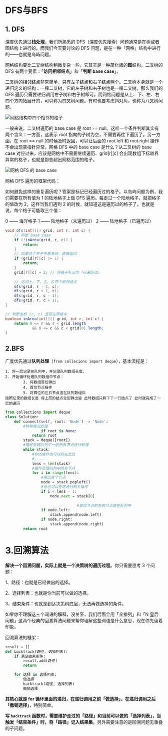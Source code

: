 # DFS与BFS

## 1. DFS

深度优先通过**栈处理**。我们所熟悉的 DFS（深度优先搜索）问题通常是在树或者图结构上进行的。而我们今天要讨论的 DFS 问题，是在一种「网格」结构中进行的——也就是岛屿问题。

网格结构要比二叉树结构稍微复杂一些，它其实是一种简化版的**图**结构。二叉树的 DFS 有两个要素：「**访问相邻结点**」和「**判断 base case**」。

二叉树的相邻结点非常简单，只有左子结点和右子结点两个。二叉树本身就是一个递归定义的结构：一棵二叉树，它的左子树和右子树也是一棵二叉树。那么我们的 DFS 遍历只需要递归调用左子树和右子树即可。而网格问题是从上、下、左、右四个方向拓展开的，可以称为四叉树问题。有时也要考虑斜对角，也称为八叉树问题。

![网格结构中四个相邻的格子](https://pic.leetcode-cn.com/63f5803e9452ccecf92fa64f54c887ed0e4e4c3434b9fb246bf2b410e4424555.jpg)

一般来说，二叉树遍历的 base case 是 root == null。这样一个条件判断其实有两个含义：一方面，这表示 root 指向的子树为空，不需要再往下遍历了。另一方面，在 root == null 的时候及时返回，可以让后面的 root.left 和 root.right 操作不会出现空指针异常。网格 DFS 中的 base case 是什么？从二叉树的 base case 对应过来，应该是网格中不需要继续遍历、grid[r][c] 会出现数组下标越界异常的格子，也就是那些超出网格范围的格子。

![网格 DFS 的 base case](https://pic.leetcode-cn.com/5a91ec351bcbe8e631e7e3e44e062794d6e53af95f6a5c778de369365b9d994e.jpg)

网格 DFS 遍历的框架代码：

如何避免这样的重复遍历呢？答案是标记已经遍历过的格子。以岛屿问题为例，我们需要在所有值为 1 的陆地格子上做 DFS 遍历。每走过一个陆地格子，就把格子的值改为 2，这样当我们遇到 2 的时候，就知道这是遍历过的格子了。也就是说，每个格子可能取三个值：

0 —— 海洋格子
1 —— 陆地格子（未遍历过）
2 —— 陆地格子（已遍历过）

```java
void dfs(int[][] grid, int r, int c) {
    // 判断 base case
    if (!inArea(grid, r, c)) {
        return;
    }
    // 如果这个格子不是岛屿，直接返回
    if (grid[r][c] != 1) {
        return;
    }
    grid[r][c] = 2; // 将格子标记为「已遍历过」
    
    // 访问上、下、左、右四个相邻结点
    dfs(grid, r - 1, c);
    dfs(grid, r + 1, c);
    dfs(grid, r, c - 1);
    dfs(grid, r, c + 1);
}

// 判断坐标 (r, c) 是否在网格中
boolean inArea(int[][] grid, int r, int c) {
    return 0 <= r && r < grid.length 
        	&& 0 <= c && c < grid[0].length;
}

```



## 2.BFS

广度优先通过**队列处理**（`from collecions import deque`），基本流程是：

```
1. 将一层记录在队列中，并记录队列数组长度。
2. 开始循环处理队列数组中节点：
		3. 将数组首位弹出 
		4. 首位节点操作
		5. 将首位的左右节点追在队列数组后
按照记录的数组长度 将上层的结点全部弹出后 此时数组只剩下下一行结点了 此时就完成了一层的遍历
```

```python
from collections import deque
class Solution:
    def connect(self, root: 'Node') -> 'Node':
      	#特殊情况处理
				if root is None:
            return root
        stack = deque([root])
        #循环处理队列中一层所有节点进行处理
        while stack:
            #你的操作也可以防在此处
            #------
            lens = len(stack)
            #循环处理队列中所有节点
            for i in range(lens):
                #弹出首个节点
                node = stack.popleft()
                #你也可以在这进行相关操作
                if i < lens - 1:
                    node.next = stack[0]
                    
								#首位节点的左右节点放在队列中
                if node.left:
                    stack.append(node.left)
                if node.right:
                    stack.append(node.right)
        return root
```



# 3.回溯算法

**解决一个回溯问题，实际上就是一个决策树的遍历过程**。你只需要思考 3 个问题：

1、路径：也就是已经做出的选择。

2、选择列表：也就是你当前可以做的选择。

3、结束条件：也就是到达决策树底层，无法再做选择的条件。

如果你不理解这三个词语的解释，没关系，我们后面会用「全排列」和「N 皇后问题」这两个经典的回溯算法问题来帮你理解这些词语是什么意思，现在你先留着印象。

回溯算法的框架：

```python
result = []
def backtrack(路径, 选择列表):
    if 满足结束条件:
        result.add(路径)
        return

    for 选择 in 选择列表:
        做选择
        backtrack(路径, 选择列表)
        撤销选择
```

**其核心就是 for 循环里面的递归，在递归调用之前「做选择」，在递归调用之后「撤销选择」**，特别简单。

**写 `backtrack` 函数时，需要维护走过的「路径」和当前可以做的「选择列表」，当触发「结束条件」时，将「路径」记入结果集**。另外需要注意的是回溯问题无重叠的子问题。